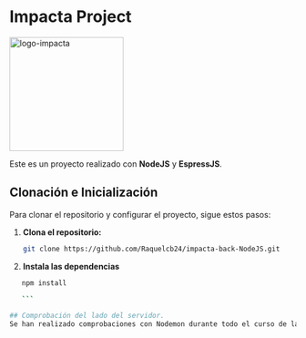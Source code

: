 # Impacta Project
<img src="https://github.com/user-attachments/assets/4172e5bd-8423-4d34-894f-685073423079" alt="logo-impacta" width="200" />

Este es un proyecto realizado con **NodeJS** y **EspressJS**.

## Clonación e Inicialización

Para clonar el repositorio y configurar el proyecto, sigue estos pasos:

1. **Clona el repositorio:**

   ```bash
   git clone https://github.com/Raquelcb24/impacta-back-NodeJS.git

2. **Instala las dependencias**
  ```bash
     npm install

     ```

## Comprobación del lado del servidor.
Se han realizado comprobaciones con Nodemon durante todo el curso de la producción y comprobaciones en Postman para comprobar que los endpoint funcionan correctamente.
